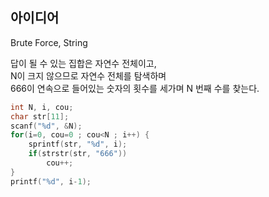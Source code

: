 ## 아이디어
Brute Force, String

답이 될 수 있는 집합은 자연수 전체이고,  
N이 크지 않으므로 자연수 전체를 탐색하며  
666이 연속으로 들어있는 숫자의 횟수를 세가며 N 번째 수를 찾는다.
```c
int N, i, cou;
char str[11];
scanf("%d", &N);
for(i=0, cou=0 ; cou<N ; i++) {
	sprintf(str, "%d", i);
	if(strstr(str, "666"))
		cou++;
}
printf("%d", i-1);
```